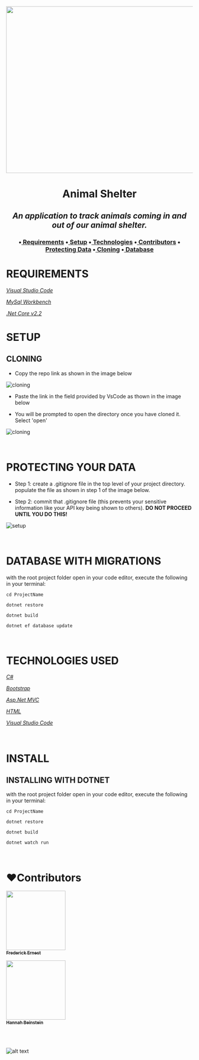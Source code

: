 <h1 align='center'><img width='900' height='450' src='https://coding-assets.s3.us-west-2.amazonaws.com/hero_images/AnimalShelter.Solution.jpg'><br>


**<h1 align = 'center'>Animal Shelter**


*<h2 align ='center'>An application to track animals coming in and out of our animal shelter.*


<h3 align ='center'>•<a href='#requirements'> Requirements</a> •<a href='#setup'> Setup</a> •<a href='#technologies-used'> Technologies</a> •<a href='#❤️contributors'> Contributors</a> •<a href='#protecting-your-data'> Protecting Data</a> •<a href='#cloning'> Cloning</a> •<a href='#database-with-migrations'> Database</a></h3>


<h3 align='center'></h3>

# **REQUIREMENTS**

_[Visual Studio Code](https://code.visualstudio.com/)_

_[MySql Workbench](https://www.mysql.com/products/workbench/)_

_[.Net Core v2.2](https://dotnet.microsoft.com/download/dotnet-core/2.2)_

# **SETUP**

## **CLONING**

* Copy the repo link as shown in the image below

![cloning](https://coding-assets.s3-us-west-2.amazonaws.com/img/clone.gif 'How to clone repo')

* Paste the link in the field provided by VsCode as thown in the image below

* You will be prompted to open the directory once you have cloned it. Select 'open'

![cloning](https://coding-assets.s3-us-west-2.amazonaws.com/img/clone-github2.gif 'Cloning from Github within VSCode')

<br>

# **PROTECTING YOUR DATA**

* Step 1: create a .gitignore file in the top level of your project directory. populate the file as shown in step 1 of the image below.

* Step 2: commit that .gitignore file (this prevents your sensitive information like your API key being shown to others). **DO NOT PROCEED UNTIL YOU DO THIS!**

![setup](https://coding-assets.s3-us-west-2.amazonaws.com/img/readme-image-3.jpg 'Set up instructions')

<br>

# **DATABASE WITH MIGRATIONS**

with the root project folder open in your code editor, execute the following in your terminal:

``cd ProjectName``

``dotnet restore``

``dotnet build``

``dotnet ef database update``

<br>

# **TECHNOLOGIES USED**

_[C#](https://docs.microsoft.com/en-us/dotnet/csharp/)_

_[Bootstrap](https://getbootstrap.com/)_

_[Asp.Net MVC](https://dotnet.microsoft.com/apps/aspnet/mvc)_

_[HTML](https://developer.mozilla.org/en-US/docs/Web/HTML)_

_[Visual Studio Code](https://code.visualstudio.com/)_

<br>

# **INSTALL**

## **INSTALLING WITH DOTNET**


with the root project folder open in your code editor, execute the following in your terminal:

``cd ProjectName``

``dotnet restore``

``dotnet build``

``dotnet watch run``

<br>

# **❤️Contributors**

[<img src='https://coding-assets.s3-us-west-2.amazonaws.com/linked-in-images/frederick-ernest.jpeg' width='160px;'/><br /><sub><b>Frederick Ernest</b></sub>](https://www.linkedin.com/in/frederick-ernest/)<br />

[<img src='https://coding-assets.s3-us-west-2.amazonaws.com/linked-in-images/hannah-beinstein.jpeg' width='160px;'/><br /><sub><b>Hannah Beinstein</b></sub>](https://www.linkedin.com/in/hannahbeinstein/)<br />

<br>

<br>

![alt text][logo]

[logo]: https://img.shields.io/bower/l/bootstrap 'MIT License'
